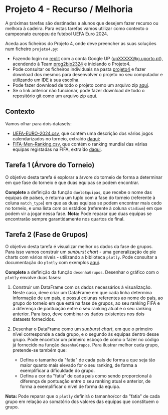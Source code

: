 
# Projeto 4 - Recurso / Melhoria

A próximas tarefas são destinadas a alunos que desejem fazer recurso ou melhora à cadeira. Para estas tarefas vamos utilizar como contexto o campeonato europeu de futebol UEFA Euro 2024.

Aceda aos ficheiros do Projeto 4, onde deve preencher as suas soluções num ficheiro `projeto4.py`:

- Fazendo login no [replit](https://replit.com/) com a conta Google UP (upXXXXX@g.uporto.pt), acendendo à Team [prog2bio2324](https://replit.com/team/prog2bio2324) e iniciando o Projeto4.
- Pode consultar os ficheiros individuais na pasta [projeto4](../scripts/projeto4) e fazer download dos mesmos para desenvolver o projeto no seu computador e utilizando um IDE à sua escolha.
- Pode fazer download de todo o projeto como um arquivo zip [aqui](https://download-directory.github.io/?url=https%3A%2F%2Fgithub.com%2Fhpacheco%2Fprogii%2Ftree%2Fmaster%2Fscripts%2Fprojeto4).
- Se o link anterior não funcionar, pode fazer download de todo o repositório git como um arquivo zip [aqui](https://github.com/hpacheco/progii/archive/refs/heads/master.zip).

## Contexto

Vamos olhar para dois datasets:

* [UEFA-EURO-2024.csv](../scripts/projeto4/dados/UEFA-EURO-2024.csv), que contém uma descrição dos vários jogos calendarizados no torneio, extraído [daqui](https://www.uefa.com/euro2024/standings/);
* [FIFA-Men-Ranking.csv](../scripts/projeto4/dados/FIFA-Men-Ranking.csv), que contém o ranking mundial das várias equipas registadas na FIFA, extraído [daqui](https://inside.fifa.com/fifa-world-ranking/men).


## Tarefa 1 (Árvore do Torneio)

O objetivo desta tarefa é explorar a árvore do torneio de forma a determinar em que fase do torneio é que duas equipas se podem encontrar.

**Complete** a definição da função `dueloEquipas`, que recebe o nome das equipas de países, e returna um tuplo com a fase do torneio (referente à coluna `match_type`) em que as duas equipas se podem encontrar mais cedo no torneio, e uma lista com os estádios (referente à coluna `stadium`) em que podem vir a jogar nessa fase. **Nota:** Pode reparar que duas equipas se encontrarão sempre garantidamente nos quartos de final.

## Tarefa 2 (Fase de Grupos)

O objetivo desta tarefa é visualizar melhor os dados da fase de grupos. Para isso vamos construir um *sunburst chart* - uma generalização de pie charts com vários níveis - utilizando a biblioteca `plotly`. Pode consultar a documentação do `plotly` com exemplos [aqui](https://plotly.com/python/sunburst-charts/).

**Complete** a definição da função `desenhaGrupos`. Desenhar o  gráfico com o `plotly` envolve duas fases:

1. Construir um DataFrame com os dados necessários à visualização. Neste caso, deve criar um DataFrame em que cada linha determina informação de um país, e possui colunas referentes ao nome do país, ao grupo do torneio em que está na fase de grupos, ao seu ranking FIFA e à diferença de pontuação entre o seu ranking atual e o seu ranking anterior. Para isso, deve combinar os dados existentes nos dois datasets fornecidos.
2. Desenhar o DataFrame como um *sunburst chart*, em que o primeiro nível corresponde a cada grupo, e o segundo às equipas dentro desse grupo. Pode encontrar um primeiro esboço de como o fazer no código já fornecido na função `desenhaGrupos`. Para ilustrar melhor cada grupo, pretende-se também que:

    * Defina o tamanho da "fatia" de cada país de forma a que seja tão maior quanto mais elevado for o seu ranking, de forma a exemplificar a dificuldade do grupo.
    * Defina a cor da "fatia" de cada país como sendo proporcional à diferença de pontuação entre o seu ranking atual e anterior, de forma a exemplificar o nível de forma da equipa.

**Nota:** Pode reparar que o `plotly` definirá o tamanho/cor da "fatia" de cada grupo em relação ao somatório dos valores das equipas que constituem o grupo. 

